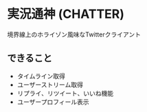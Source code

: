 # 実況通神 (CHATTER)

境界線上のホライゾン風味なTwitterクライアント

## できること
- タイムライン取得
- ユーザーストリーム取得
- リプライ、リツイート、いいね機能
- ユーザープロフィール表示
